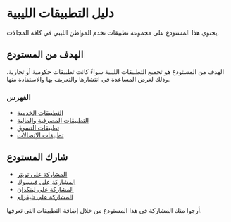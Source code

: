 # دليل التطبيقات الليبية
يحتوي هذا المستودع على مجموعة تطبيقات تخدم المواطن الليبي في كافة المجالات.

## الهدف من المستودع
الهدف من المستودع هو تجميع التطبيقات الليبية سواءً كانت تطبيقات حكومية أو تجارية، وذلك لغرض المساعدة في انتشارها والتعريف بها والاستفادة منها.

### الفهرس

+ [التطبيقات الخدمية](Apps/serviceApps.md)
+ [التطبيقات المصرفية والمالية](Apps/bankingApps.md)
+ [تطبيقات التسوق](Apps/shoppingApps.md)
+ [تطبيقات الإتصالات](Apps/communicationApps.md)

## شارك المستودع

+ [المشاركة على تويتر](http://twitter.com/intent/tweet?text=https://github.com/AlQaqaa/Libyan-Apps-Guide/blob/main/README.md)
+ [المشاركة على فيسبوك](https://www.facebook.com/share.php?u=https://github.com/AlQaqaa/Libyan-Apps-Guide/blob/main/README.md)
+ [المشاركة على لينكدإن](http://www.linkedin.com/shareArticle?mini=true&url=https://github.com/AlQaqaa/Libyan-Apps-Guide/blob/main/README.md)
+ [المشاركة على تليقرام](https://t.me/share/url?url=https://github.com/AlQaqaa/Libyan-Apps-Guide/blob/main/README.md)


أرجوا منك المشاركة في هذا المستودع من خلال إضافة التطبيقات التي تعرفها.
